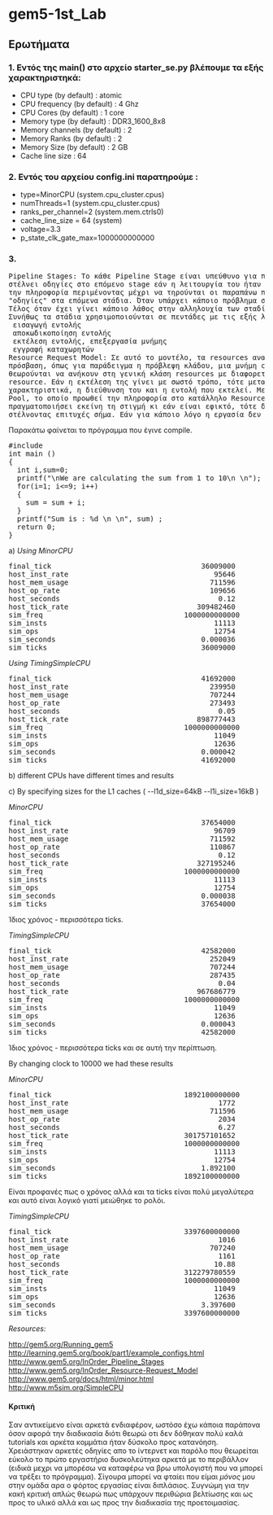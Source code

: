 # gem5-1st_Lab 
## Ερωτήματα 

### 1. Εντός της main() στο αρχείο starter_se.py βλέπουμε τα εξής χαρακτηριστηκά:
* CPU type (by default) : atomic
* CPU frequency (by default) : 4 Ghz
* CPU Cores (by default) : 1 core
* Memory type (by default) : DDR3_1600_8x8
* Memory channels (by default) : 2 
* Memory Ranks (by default) : 2
* Memory Size (by default) : 2 GB
* Cache line size : 64

### 2. Εντός του αρχείου config.ini παρατηρούμε : 
* type=MinorCPU          (system.cpu_cluster.cpus)
* numThreads=1           (system.cpu_cluster.cpus)
* ranks_per_channel=2     (system.mem.ctrls0)
* cache_line_size = 64    (system)
* voltage=3.3
* p_state_clk_gate_max=1000000000000

### 3.  
<pre>
Pipeline Stages: Το κάθε Pipeline Stage είναι υπεύθυνο για πράξεις όπως αποκωδικοποίηση ή εκτέλεση κάποιας εντολής, και ανάλογα, είτε
στέλνει οδηγίες στο επόμενο stage εάν η λειτουργία του ήταν επιτυχής και το επόμενο στάδιο είναι έτοιμο να δεχθεί εντολές, είτε κρατάει
την πληροφορία περιμένοντας μέχρι να τηρούνται οι παραπάνω προϋποθέσεις. Τα stages επικοινωνούν μεταξύ τους για 3 λόγους. Όταν στέλνουν
"οδηγίες" στα επόμενα στάδια. Όταν υπάρχει κάποιο πρόβλημα στη ροή, ώστε να σταματήσουν τη ροή της πληροφορίας τα προηγούμενα στάδια.
Τέλος όταν έχει γίνει κάποιο λάθος στην αλληλουχία των σταδίων. 
Συνήθως τα στάδια χρησιμοποιούνται σε πεντάδες με τις εξής λειτουργίες:
 εισαγωγή εντολής
 αποκωδικοποίηση εντολής
 εκτέλεση εντολής, επεξεργασία μνήμης
 εγγραφή καταχωρητών
Resource Request Model: Σε αυτό το μοντέλο, τα resources αναφέρονται σε οποιοδήποτε μέρος του επεξεργαστή θέλουμε μια οδηγία να έχει
πρόσβαση, όπως για παράδειγμα η πρόβλεψη κλάδου, μια μνήμη cache, κάποιος ενεργοποιητής κλπ. Το μοντέλο αυτό, όλα τα εξαρτήματα
θεωρούνται να ανήκουν στη γενική κλάση resources με διαφορετικές, όμως, ιδιότητες. Σε κάθε στάδιο, μια οδηγία ζητείται από το αντίστοιχο
resource. Εάν η εκτέλεση της γίνει με σωστό τρόπο, τότε μεταβαίνει στο επόμενο στάδιο. Για κάθε resource υπάρχουν 2 βασικά
χαρακτηριστικά, η διεύθυνση του και η εντολή που εκτελεί. Μετά από κάθε δημιουργία ενός resource-request, αυτό μεταβαίνει στο Resource
Pool, το οποίο προωθεί την πληροφορία στο κατάλληλο Resource. Κάθε Resource, μόλις λάβει εντολή, ελέγχει εάν μπορεί να την
πραγματοποιήσει εκείνη τη στιγμή κι εάν είναι εφικτό, τότε δεσμεύει τον απαραίτητο χώρο που χρειάζεται και πραγματοποιεί την εργασία,
στέλνοντας επιτυχές σήμα. Εάν για κάποιο λόγο η εργασία δεν εκτελεστεί με επιτυχία, τότε επιστρέφει ανεπιτυχές σήμα.
</pre>


Παρακάτω φαίνεται το πρόγραμμα που έγινε compile.

<pre>
#include <stdio.h>
int main ()
{
  int i,sum=0;
  printf("\nWe are calculating the sum from 1 to 10\n \n");
  for(i=1; i<=9; i++)
  { 
    sum = sum + i;
  }
  printf("Sum is : %d \n \n", sum) ;
  return 0;
}
</pre>


a) *Using MinorCPU*

<pre>
final_tick                                   36009000                       # Number of ticks from beginning of simulation (restored from checkpoints and never reset)
host_inst_rate                                  95646                       # Simulator instruction rate (inst/s)
host_mem_usage                                 711596                       # Number of bytes of host memory used
host_op_rate                                   109656                       # Simulator op (including micro ops) rate (op/s)
host_seconds                                     0.12                       # Real time elapsed on the host
host_tick_rate                              309482460                       # Simulator tick rate (ticks/s)
sim_freq                                 1000000000000                       # Frequency of simulated ticks
sim_insts                                       11113                       # Number of instructions simulated
sim_ops                                         12754                       # Number of ops (including micro ops) simulated
sim_seconds                                  0.000036                       # Number of seconds simulated
sim_ticks                                    36009000                       # Number of ticks simulated
</pre>

*Using TimingSimpleCPU*
<pre>
final_tick                                   41692000                       # Number of ticks from beginning of simulation (restored from checkpoints and never reset)
host_inst_rate                                 239950                       # Simulator instruction rate (inst/s)
host_mem_usage                                 707244                       # Number of bytes of host memory used
host_op_rate                                   273493                       # Simulator op (including micro ops) rate (op/s)
host_seconds                                     0.05                       # Real time elapsed on the host
host_tick_rate                              898777443                       # Simulator tick rate (ticks/s)
sim_freq                                 1000000000000                       # Frequency of simulated ticks
sim_insts                                       11049                       # Number of instructions simulated
sim_ops                                         12636                       # Number of ops (including micro ops) simulated
sim_seconds                                  0.000042                       # Number of seconds simulated
sim_ticks                                    41692000                       # Number of ticks simulated
</pre>

b) different CPUs have different times and results
 
c) By specifying sizes for the L1 caches ( --l1d_size=64kB --l1i_size=16kB )

*MinorCPU*
<pre>
final_tick                                   37654000                       # Number of ticks from beginning of simulation (restored from checkpoints and never reset)
host_inst_rate                                  96709                       # Simulator instruction rate (inst/s)
host_mem_usage                                 711592                       # Number of bytes of host memory used
host_op_rate                                   110867                       # Simulator op (including micro ops) rate (op/s)
host_seconds                                     0.12                       # Real time elapsed on the host
host_tick_rate                              327195246                       # Simulator tick rate (ticks/s)
sim_freq                                 1000000000000                       # Frequency of simulated ticks
sim_insts                                       11113                       # Number of instructions simulated
sim_ops                                         12754                       # Number of ops (including micro ops) simulated
sim_seconds                                  0.000038                       # Number of seconds simulated
sim_ticks                                    37654000                       # Number of ticks simulated </pre>

Ίδιος χρόνος - περισσότερα ticks.

*TimingSimpleCPU*
<pre>final_tick                                   42582000                       # Number of ticks from beginning of simulation (restored from checkpoints and never reset)
host_inst_rate                                 252049                       # Simulator instruction rate (inst/s)
host_mem_usage                                 707244                       # Number of bytes of host memory used
host_op_rate                                   287435                       # Simulator op (including micro ops) rate (op/s)
host_seconds                                     0.04                       # Real time elapsed on the host
host_tick_rate                              967686779                       # Simulator tick rate (ticks/s)
sim_freq                                 1000000000000                       # Frequency of simulated ticks
sim_insts                                       11049                       # Number of instructions simulated
sim_ops                                         12636                       # Number of ops (including micro ops) simulated
sim_seconds                                  0.000043                       # Number of seconds simulated
sim_ticks                                    42582000                       # Number of ticks simulated </pre>

Ίδιος χρόνος - περισσότερα ticks και σε αυτή την περίπτωση.

By changing clock to 10000 we had these results 

*MinorCPU*
<pre>final_tick                               1892100000000                       # Number of ticks from beginning of simulation (restored from checkpoints and never reset)
host_inst_rate                                   1772                       # Simulator instruction rate (inst/s)
host_mem_usage                                 711596                       # Number of bytes of host memory used
host_op_rate                                     2034                       # Simulator op (including micro ops) rate (op/s)
host_seconds                                     6.27                       # Real time elapsed on the host
host_tick_rate                           301757101652                       # Simulator tick rate (ticks/s)
sim_freq                                 1000000000000                       # Frequency of simulated ticks
sim_insts                                       11113                       # Number of instructions simulated
sim_ops                                         12754                       # Number of ops (including micro ops) simulated
sim_seconds                                  1.892100                       # Number of seconds simulated
sim_ticks                                1892100000000                       # Number of ticks simulated</pre>

Είναι προφανές πως ο χρόνος αλλά και τα ticks είναι πολύ μεγαλύτερα και αυτό είναι λογικό γιατί μειώθηκε το ρολόι.

*TimingSimpleCPU*
<pre>final_tick                               3397600000000                       # Number of ticks from beginning of simulation (restored from checkpoints and never reset)
host_inst_rate                                   1016                       # Simulator instruction rate (inst/s)
host_mem_usage                                 707240                       # Number of bytes of host memory used
host_op_rate                                     1161                       # Simulator op (including micro ops) rate (op/s)
host_seconds                                    10.88                       # Real time elapsed on the host
host_tick_rate                           312279780559                       # Simulator tick rate (ticks/s)
sim_freq                                 1000000000000                       # Frequency of simulated ticks
sim_insts                                       11049                       # Number of instructions simulated
sim_ops                                         12636                       # Number of ops (including micro ops) simulated
sim_seconds                                  3.397600                       # Number of seconds simulated
sim_ticks                                3397600000000                       # Number of ticks simulated </pre>


*Resources:*

http://gem5.org/Running_gem5
http://learning.gem5.org/book/part1/example_configs.html
http://www.gem5.org/InOrder_Pipeline_Stages
http://www.gem5.org/InOrder_Resource-Request_Model
http://www.gem5.org/docs/html/minor.html
http://www.m5sim.org/SimpleCPU

#### Κριτική

Σαν αντικείμενο είναι αρκετά ενδιαφέρον, ωστόσο έχω κάποια παράπονα όσον αφορά την διαδικασία διότι θεωρώ οτι δεν δόθηκαν πολύ καλά tutorials και αρκέτα κομμάτια ήταν δύσκολο προς κατανόηση. Χρειάστηκαν αρκετές οδηγίες απο το ίντερνετ και παρόλο που θεωρείται εύκολο το πρώτο εργαστήριο δυσκολεύτηκα αρκετά με το περιβάλλον (ειδικά μεχρι να μπορέσω να καταφέρω να βρω υπολογιστή που να μπορεί να τρέξει το πρόγραμμα). Σίγουρα μπορεί να φταίει που είμαι *μόνος* μου στην ομάδα αρα ο φόρτος εργασίας είναι διπλάσιος. Συγνώμη για την κακή κριτική απλώς θεωρώ πως υπάρχουν περιθώρια βελτίωσης και ως προς το υλικό αλλά και ως προς την διαδικασία της προετοιμασίας.

